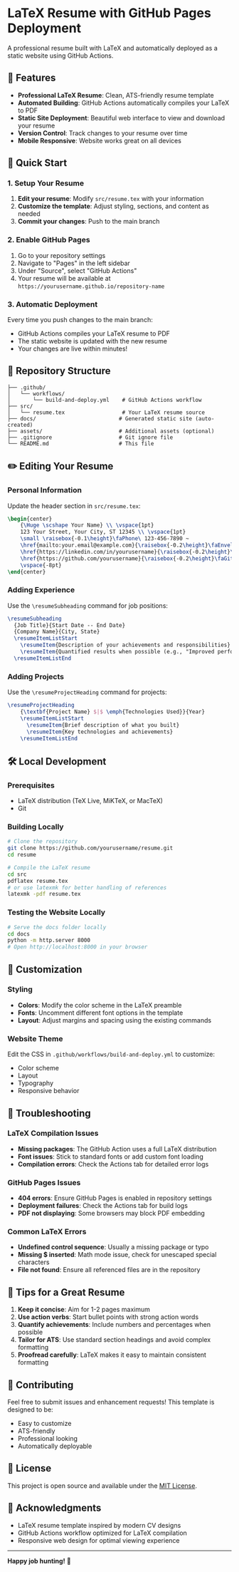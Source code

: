 # LaTeX Resume with GitHub Pages Deployment

A professional resume built with LaTeX and automatically deployed as a static website using GitHub Actions.

## 🌟 Features

- **Professional LaTeX Resume**: Clean, ATS-friendly resume template
- **Automated Building**: GitHub Actions automatically compiles your LaTeX to PDF
- **Static Site Deployment**: Beautiful web interface to view and download your resume
- **Version Control**: Track changes to your resume over time
- **Mobile Responsive**: Website works great on all devices

## 🚀 Quick Start

### 1. Setup Your Resume

1. **Edit your resume**: Modify `src/resume.tex` with your information
2. **Customize the template**: Adjust styling, sections, and content as needed
3. **Commit your changes**: Push to the main branch

### 2. Enable GitHub Pages

1. Go to your repository settings
2. Navigate to "Pages" in the left sidebar
3. Under "Source", select "GitHub Actions"
4. Your resume will be available at `https://yourusername.github.io/repository-name`

### 3. Automatic Deployment

Every time you push changes to the main branch:
- GitHub Actions compiles your LaTeX resume to PDF
- The static website is updated with the new resume
- Your changes are live within minutes!

## 📁 Repository Structure

```
├── .github/
│   └── workflows/
│       └── build-and-deploy.yml    # GitHub Actions workflow
├── src/
│   └── resume.tex                  # Your LaTeX resume source
├── docs/                          # Generated static site (auto-created)
├── assets/                        # Additional assets (optional)
├── .gitignore                     # Git ignore file
└── README.md                      # This file
```

## ✏️ Editing Your Resume

### Personal Information
Update the header section in `src/resume.tex`:
```latex
\begin{center}
    {\Huge \scshape Your Name} \\ \vspace{1pt}
    123 Your Street, Your City, ST 12345 \\ \vspace{1pt}
    \small \raisebox{-0.1\height}\faPhone\ 123-456-7890 ~ 
    \href{mailto:your.email@example.com}{\raisebox{-0.2\height}\faEnvelope\  \underline{your.email@example.com}} ~ 
    \href{https://linkedin.com/in/yourusername}{\raisebox{-0.2\height}\faLinkedin\ \underline{linkedin.com/in/yourusername}}  ~
    \href{https://github.com/yourusername}{\raisebox{-0.2\height}\faGithub\ \underline{github.com/yourusername}}
    \vspace{-8pt}
\end{center}
```

### Adding Experience
Use the `\resumeSubheading` command for job positions:
```latex
\resumeSubheading
  {Job Title}{Start Date -- End Date}
  {Company Name}{City, State}
  \resumeItemListStart
    \resumeItem{Description of your achievements and responsibilities}
    \resumeItem{Quantified results when possible (e.g., "Improved performance by 25%")}
  \resumeItemListEnd
```

### Adding Projects
Use the `\resumeProjectHeading` command for projects:
```latex
\resumeProjectHeading
    {\textbf{Project Name} $|$ \emph{Technologies Used}}{Year}
    \resumeItemListStart
      \resumeItem{Brief description of what you built}
      \resumeItem{Key technologies and achievements}
    \resumeItemListEnd
```

## 🛠️ Local Development

### Prerequisites
- LaTeX distribution (TeX Live, MiKTeX, or MacTeX)
- Git

### Building Locally
```bash
# Clone the repository
git clone https://github.com/yourusername/resume.git
cd resume

# Compile the LaTeX resume
cd src
pdflatex resume.tex
# or use latexmk for better handling of references
latexmk -pdf resume.tex
```

### Testing the Website Locally
```bash
# Serve the docs folder locally
cd docs
python -m http.server 8000
# Open http://localhost:8000 in your browser
```

## 🎨 Customization

### Styling
- **Colors**: Modify the color scheme in the LaTeX preamble
- **Fonts**: Uncomment different font options in the template
- **Layout**: Adjust margins and spacing using the existing commands

### Website Theme
Edit the CSS in `.github/workflows/build-and-deploy.yml` to customize:
- Color scheme
- Layout
- Typography
- Responsive behavior

## 🔧 Troubleshooting

### LaTeX Compilation Issues
- **Missing packages**: The GitHub Action uses a full LaTeX distribution
- **Font issues**: Stick to standard fonts or add custom font loading
- **Compilation errors**: Check the Actions tab for detailed error logs

### GitHub Pages Issues
- **404 errors**: Ensure GitHub Pages is enabled in repository settings
- **Deployment failures**: Check the Actions tab for build logs
- **PDF not displaying**: Some browsers may block PDF embedding

### Common LaTeX Errors
- **Undefined control sequence**: Usually a missing package or typo
- **Missing $ inserted**: Math mode issue, check for unescaped special characters
- **File not found**: Ensure all referenced files are in the repository

## 📝 Tips for a Great Resume

1. **Keep it concise**: Aim for 1-2 pages maximum
2. **Use action verbs**: Start bullet points with strong action words
3. **Quantify achievements**: Include numbers and percentages when possible
4. **Tailor for ATS**: Use standard section headings and avoid complex formatting
5. **Proofread carefully**: LaTeX makes it easy to maintain consistent formatting

## 🤝 Contributing

Feel free to submit issues and enhancement requests! This template is designed to be:
- Easy to customize
- ATS-friendly
- Professional looking
- Automatically deployable

## 📄 License

This project is open source and available under the [MIT License](LICENSE).

## 🙏 Acknowledgments

- LaTeX resume template inspired by modern CV designs
- GitHub Actions workflow optimized for LaTeX compilation
- Responsive web design for optimal viewing experience

---

**Happy job hunting!** 🎯
